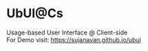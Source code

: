 # UbUI@Cs
Usage-based User Interface @ Client-side<br>
For Demo visit: https://sujanavan.github.io/ubui
